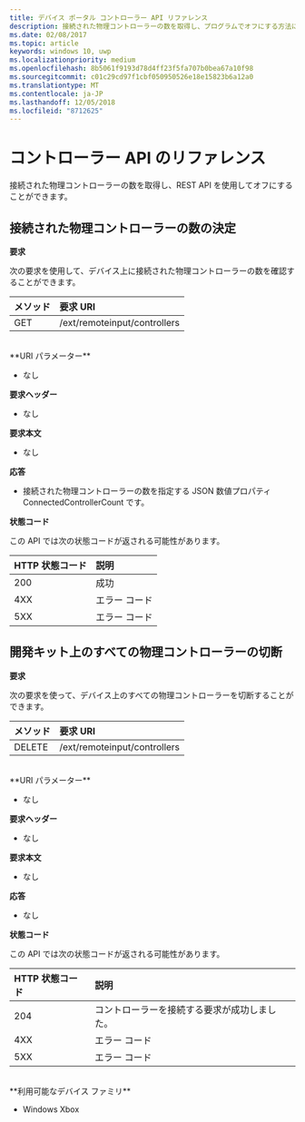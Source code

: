 ```yaml
---
title: デバイス ポータル コントローラー API リファレンス
description: 接続された物理コントローラーの数を取得し、プログラムでオフにする方法について説明します。
ms.date: 02/08/2017
ms.topic: article
keywords: windows 10, uwp
ms.localizationpriority: medium
ms.openlocfilehash: 8b5061f9193d78d4ff23f5fa707b0bea67a10f98
ms.sourcegitcommit: c01c29cd97f1cbf050950526e18e15823b6a12a0
ms.translationtype: MT
ms.contentlocale: ja-JP
ms.lasthandoff: 12/05/2018
ms.locfileid: "8712625"
---
```

# <a name="controller-api-reference"></a>コントローラー API のリファレンス   
接続された物理コントローラーの数を取得し、REST API を使用してオフにすることができます。

## <a name="determine-the-number-of-attached-physical-controllers"></a>接続された物理コントローラーの数の決定

**要求**

次の要求を使用して、デバイス上に接続された物理コントローラーの数を確認することができます。

メソッド      | 要求 URI
:------     | :-----
GET | /ext/remoteinput/controllers
<br />
**URI パラメーター**

- なし

**要求ヘッダー**

- なし

**要求本文**   

- なし

**応答**   

- 接続された物理コントローラーの数を指定する JSON 数値プロパティ ConnectedControllerCount です。

**状態コード**

この API では次の状態コードが返される可能性があります。

HTTP 状態コード      | 説明
:------     | :-----
200 | 成功
4XX | エラー コード
5XX | エラー コード

## <a name="disconnect-all-physical-controllers-on-the-devkit"></a>開発キット上のすべての物理コントローラーの切断

**要求**

次の要求を使って、デバイス上のすべての物理コントローラーを切断することができます。

メソッド      | 要求 URI
:------     | :-----
DELETE | /ext/remoteinput/controllers
<br />
**URI パラメーター**

- なし

**要求ヘッダー**

- なし

**要求本文**   

- なし

**応答**   

- なし 

**状態コード**

この API では次の状態コードが返される可能性があります。

HTTP 状態コード      | 説明
:------     | :-----
204 | コントローラーを接続する要求が成功しました。
4XX | エラー コード
5XX | エラー コード

<br />
**利用可能なデバイス ファミリ**

* Windows Xbox
